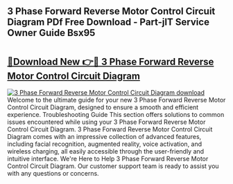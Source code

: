 ## 3 Phase Forward Reverse Motor Control Circuit Diagram PDf Free Download - Part-jIT Service Owner Guide Bsx95

# <h2><a href="http://dftlan.blite.top/?on=3+Phase+Forward+Reverse+Motor+Control+Circuit+Diagram">🔗Download New 👉🔴 3 Phase Forward Reverse Motor Control Circuit Diagram</a></h2>

[![3 Phase Forward Reverse Motor Control Circuit Diagram download](https://i.imgur.com/lujVjoI.png)](http://dftlan.blite.top/?on=3+Phase+Forward+Reverse+Motor+Control+Circuit+Diagram)
Welcome to the ultimate guide for your new 3 Phase Forward Reverse Motor Control Circuit Diagram, designed to ensure a smooth and efficient experience. Troubleshooting Guide This section offers solutions to common issues encountered while using your 3 Phase Forward Reverse Motor Control Circuit Diagram. 3 Phase Forward Reverse Motor Control Circuit Diagram comes with an impressive collection of advanced features, including facial recognition, augmented reality, voice activation, and wireless charging, all easily accessible through the user-friendly and intuitive interface. We're Here to Help 3 Phase Forward Reverse Motor Control Circuit Diagram. Our customer support team is ready to assist you with any questions or concerns.
